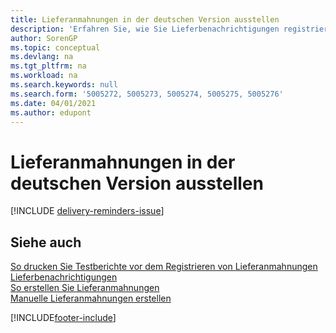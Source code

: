 ```yaml
---
title: Lieferanmahnungen in der deutschen Version ausstellen
description: 'Erfahren Sie, wie Sie Lieferbenachrichtigungen registrieren und ausdrucken, sodass Sie Mahnungen an Kreditoren in der deutschen Version von Business Central verschicken können.'
author: SorenGP
ms.topic: conceptual
ms.devlang: na
ms.tgt_pltfrm: na
ms.workload: na
ms.search.keywords: null
ms.search.form: '5005272, 5005273, 5005274, 5005275, 5005276'
ms.date: 04/01/2021
ms.author: edupont
---
```

# Lieferanmahnungen in der deutschen Version ausstellen

[!INCLUDE [delivery-reminders-issue](../includes/ATCHDE/delivery-reminders-issue.md)] 

## Siehe auch

[So drucken Sie Testberichte vor dem Registrieren von Lieferanmahnungen](how-to-print-test-reports-for-delivery-reminders.md)  
[Lieferbenachrichtigungen](delivery-reminders.md)  
[So erstellen Sie Lieferanmahnungen](how-to-generate-delivery-reminders.md)  
[Manuelle Lieferanmahnungen erstellen](how-to-create-delivery-reminders-manually.md)  


[!INCLUDE[footer-include](../../includes/footer-banner.md)]